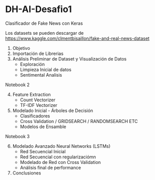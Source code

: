 # DH-AI-Desafio1
Clasificador de Fake News con Keras

Los datasets se pueden descargar de https://www.kaggle.com/clmentbisaillon/fake-and-real-news-dataset

1.  Objetivo
2.  Importación de Librerias 
3.  Análisis Preliminar de Dataset y Visualización de Datos
    *   Exploración
    *   Limpieza Inicial de datos
    *   Sentimental Analisis

Notebook 2

4.  Feature Extraction
    *   Count Vectorizer
    *   TF-IDF Vectorizer
5.  Modelado Inicial - Árboles de Decisión
    *   Clasificadores
    *   Cross Validation / GRIDSEARCH / RANDOMSEARCH ETC
    *   Modelos de Ensamble

Notebook 3
    
6.  Modelado Avanzado Neural Networks (LSTMs)
    *   Red Secuencial Inicial
    *   Red Secuencial con regularizaciómn 
    *   Modelado de Red con Cross Validation
    *   Análisis final de performance
7.  Conclusiones
